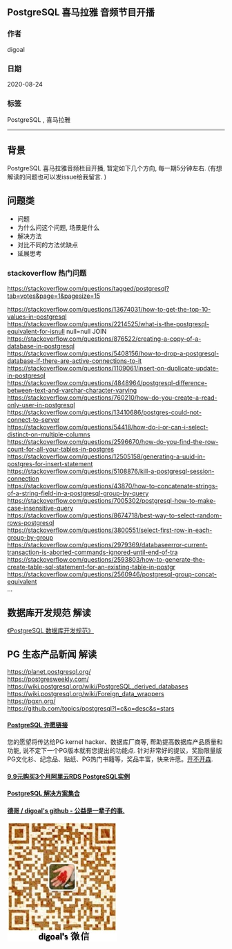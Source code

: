 ## PostgreSQL 喜马拉雅 音频节目开播    
            
### 作者            
digoal            
            
### 日期            
2020-08-24            
            
### 标签            
PostgreSQL , 喜马拉雅     
            
----            
            
## 背景            
PostgreSQL 喜马拉雅音频栏目开播, 暂定如下几个方向, 每一期5分钟左右. (有想解读的问题也可以发issue给我留言. )    
    
## 问题类    
- 问题    
- 为什么问这个问题, 场景是什么    
- 解决方法    
- 对比不同的方法优缺点    
- 延展思考    
    
### stackoverflow 热门问题    
https://stackoverflow.com/questions/tagged/postgresql?tab=votes&page=1&pagesize=15    
    
https://stackoverflow.com/questions/13674031/how-to-get-the-top-10-values-in-postgresql    
https://stackoverflow.com/questions/2214525/what-is-the-postgresql-equivalent-for-isnull  null=null JOIN    
https://stackoverflow.com/questions/876522/creating-a-copy-of-a-database-in-postgresql    
https://stackoverflow.com/questions/5408156/how-to-drop-a-postgresql-database-if-there-are-active-connections-to-it    
https://stackoverflow.com/questions/1109061/insert-on-duplicate-update-in-postgresql    
https://stackoverflow.com/questions/4848964/postgresql-difference-between-text-and-varchar-character-varying    
https://stackoverflow.com/questions/760210/how-do-you-create-a-read-only-user-in-postgresql    
https://stackoverflow.com/questions/13410686/postgres-could-not-connect-to-server    
https://stackoverflow.com/questions/54418/how-do-i-or-can-i-select-distinct-on-multiple-columns    
https://stackoverflow.com/questions/2596670/how-do-you-find-the-row-count-for-all-your-tables-in-postgres    
https://stackoverflow.com/questions/12505158/generating-a-uuid-in-postgres-for-insert-statement    
https://stackoverflow.com/questions/5108876/kill-a-postgresql-session-connection    
https://stackoverflow.com/questions/43870/how-to-concatenate-strings-of-a-string-field-in-a-postgresql-group-by-query    
https://stackoverflow.com/questions/7005302/postgresql-how-to-make-case-insensitive-query    
https://stackoverflow.com/questions/8674718/best-way-to-select-random-rows-postgresql    
https://stackoverflow.com/questions/3800551/select-first-row-in-each-group-by-group    
https://stackoverflow.com/questions/2979369/databaseerror-current-transaction-is-aborted-commands-ignored-until-end-of-tra    
https://stackoverflow.com/questions/2593803/how-to-generate-the-create-table-sql-statement-for-an-existing-table-in-postgr    
https://stackoverflow.com/questions/2560946/postgresql-group-concat-equivalent    
...    
    
    
## 数据库开发规范 解读    
[《PostgreSQL 数据库开发规范》](../201609/20160926_01.md)        
    
## PG 生态产品新闻 解读    
https://planet.postgresql.org/    
https://postgresweekly.com/    
https://wiki.postgresql.org/wiki/PostgreSQL_derived_databases    
https://wiki.postgresql.org/wiki/Foreign_data_wrappers    
https://pgxn.org/    
https://github.com/topics/postgresql?l=c&o=desc&s=stars    
    
    
    
    
    
  
#### [PostgreSQL 许愿链接](https://github.com/digoal/blog/issues/76 "269ac3d1c492e938c0191101c7238216")
您的愿望将传达给PG kernel hacker、数据库厂商等, 帮助提高数据库产品质量和功能, 说不定下一个PG版本就有您提出的功能点. 针对非常好的提议，奖励限量版PG文化衫、纪念品、贴纸、PG热门书籍等，奖品丰富，快来许愿。[开不开森](https://github.com/digoal/blog/issues/76 "269ac3d1c492e938c0191101c7238216").  
  
  
#### [9.9元购买3个月阿里云RDS PostgreSQL实例](https://www.aliyun.com/database/postgresqlactivity "57258f76c37864c6e6d23383d05714ea")
  
  
#### [PostgreSQL 解决方案集合](https://yq.aliyun.com/topic/118 "40cff096e9ed7122c512b35d8561d9c8")
  
  
#### [德哥 / digoal's github - 公益是一辈子的事.](https://github.com/digoal/blog/blob/master/README.md "22709685feb7cab07d30f30387f0a9ae")
  
  
![digoal's wechat](../pic/digoal_weixin.jpg "f7ad92eeba24523fd47a6e1a0e691b59")
  
